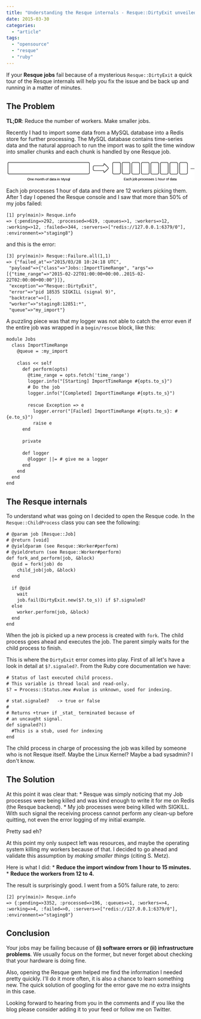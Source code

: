 ```yaml
---
title: "Understanding the Resque internals - Resque::DirtyExit unveiled"
date: 2015-03-30
categories: 
  - "article"
tags: 
  - "opensource"
  - "resque"
  - "ruby"
---
```


If your **Resque jobs** fail because of a mysterious `Resque::DirtyExit` a quick tour of the Resque internals will help you fix the issue and be back up and running in a matter of minutes.

<!--more-->

## The Problem

**TL;DR**: Reduce the number of workers. Make smaller jobs.

Recently I had to import some data from a MySQL database into a Redis store for further processing. The MySQL database contains time-series data and the natural approach to run the import was to split the time window into smaller chunks and each chunk is handled by one Resque job.

![](images/Resque-Dirty-Failure-Blog-post-New-Page.png)

Each job processes 1 hour of data and there are 12 workers picking them. After 1 day I opened the Resque console and I saw that more than 50% of my jobs failed:

```
[1] pry(main)> Resque.info
=> {:pending=>292, :processed=>619, :queues=>1, :workers=>12, :working=>12, :failed=>344, :servers=>["redis://127.0.0.1:6379/0"], :environment=>"staging8"}
```

and this is the error:

```
[3] pry(main)> Resque::Failure.all(1,1)
=> {"failed_at"=>"2015/03/28 10:24:18 UTC",
 "payload"=>{"class"=>"Jobs::ImportTimeRange", "args"=>[{"time_range"=>"2015-02-22T01:00:00+00:00..2015-02-22T02:00:00+00:00"}]},
 "exception"=>"Resque::DirtyExit",
 "error"=>"pid 18535 SIGKILL (signal 9)",
 "backtrace"=>[],
 "worker"=>"staging8:12851:*",
 "queue"=>"my_import"}
```

A puzzling piece was that my logger was not able to catch the error even if the entire job was wrapped in a `begin/rescue` block, like this:

```
module Jobs
  class ImportTimeRange
    @queue = :my_import
    
    class << self       
      def perform(opts)
        @time_range = opts.fetch('time_range')
        logger.info("[Starting] ImportTimeRange #{opts.to_s}")           
        # Do the job
        logger.info("[Completed] ImportTimeRange #{opts.to_s}")         
        
        rescue Exception => e
          logger.error("[Failed] ImportTimeRange #{opts.to_s}: #{e.to_s}")
          raise e
      end
      
      private
      
      def logger
        @logger ||= # give me a logger
      end
    end
  end
end
```

## The Resque internals

To understand what was going on I decided to open the Resque code. In the `Resque::ChildProcess` class you can see the following:

```
# @param job [Resque::Job]
# @return [void]
# @yieldparam (see Resque::Worker#perform)
# @yieldreturn (see Resque::Worker#perform)
def fork_and_perform(job, &block)
  @pid = fork(job) do
    child_job(job, &block)
  end

  if @pid
    wait
    job.fail(DirtyExit.new($?.to_s)) if $?.signaled?
  else
    worker.perform(job, &block)
  end
end

```

When the job is picked up a new process is created with `fork`. The child process goes ahead and executes the job. The parent simply waits for the child process to finish.

This is where the `DirtyExit` error comes into play. First of all let's have a look in detail at `$?.signaled?`. From the Ruby core documentation we have:

```
# Status of last executed child process.
# This variable is thread local and read-only.
$? = Process::Status.new #value is unknown, used for indexing.
```

```
# stat.signaled?   -> true or false
#  
# Returns +true+ if _stat_ terminated because of
# an uncaught signal.
def signaled?()
  #This is a stub, used for indexing
end
```

The child process in charge of processing the job was killed by someone who is not Resque itself. Maybe the Linux Kernel? Maybe a bad sysadmin? I don't know.

## The Solution

At this point it was clear that: \* Resque was simply noticing that my Job processes were being killed and was kind enough to write it for me on Redis (the Resque backend). \* My job processes were being killed with SIGKILL. With such signal the receiving process cannot perform any clean-up before quitting, not even the error logging of my initial example.

Pretty sad eh?

At this point my only suspect left was resources, and maybe the operating system killing my workers because of that. I decided to go ahead and validate this assumption by _making smaller things_ (citing S. Metz).

Here is what I did: \* **Reduce the import window from 1 hour to 15 minutes.** \* **Reduce the workers from 12 to 4.**

The result is surprisingly good. I went from a 50% failure rate, to zero:

```
[2] pry(main)> Resque.info
=> {:pending=>3352, :processed=>196, :queues=>1, :workers=>4, :working=>4, :failed=>0, :servers=>["redis://127.0.0.1:6379/0"], :environment=>"staging8"}
```

## Conclusion

Your jobs may be failing because of **(i) software errors or (ii) infrastructure problems**. We usually focus on the former, but never forget about checking that your hardware is doing fine.

Also, opening the Resque gem helped me find the information I needed pretty quickly. I'll do it more often, it is also a chance to learn something new. The quick solution of googling for the error gave me no extra insights in this case.

Looking forward to hearing from you in the comments and if you like the blog please consider adding it to your feed or follow me on Twitter.
